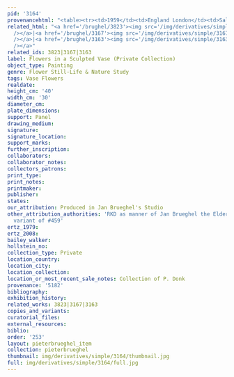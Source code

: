 ```yaml
---
pid: '3164'
provenancehtml: "<table><tr><td>1959</td><td>England London</td><td>Sale Koetser Gallery</td></tr></table>"
related_html: "<a href='/brughel/3823'><img src='/img/derivatives/simple/3823/thumbnail.jpg'
  /></a>|<a href='/brughel/3167'><img src='/img/derivatives/simple/3167/thumbnail.jpg'
  /></a>|<a href='/brughel/3163'><img src='/img/derivatives/simple/3163/thumbnail.jpg'
  /></a>"
related_ids: 3823|3167|3163
label: Flowers in a Sculpted Vase (Private Collection)
object_type: Painting
genre: Flower Still-Life & Nature Study
tags: Vase Flowers
realdate:
height_cm: '40'
width_cm: '30'
diameter_cm:
plate_dimensions:
support: Panel
drawing_medium:
signature:
signature_location:
support_marks:
further_inscription:
collaborators:
collaborator_notes:
collectors_patrons:
print_type:
print_notes:
printmaker:
publisher:
states:
our_attribution: Produced in Jan Brueghel's Studio
other_attribution_authorities: 'RKD as manner of Jan Brueghel the Elder, Ertz 2008-10,
  variant of #459'
ertz_1979:
ertz_2008:
bailey_walker:
hollstein_no:
collection_type: Private
location_country:
location_city:
location_collection:
location_or_most_recent_sale_notes: Collection of P. Donk
provenance: '5182'
bibliography:
exhibition_history:
related_works: 3823|3167|3163
copies_and_variants:
curatorial_files:
external_resources:
biblio:
order: '253'
layout: pieterbrueghel_item
collection: pieterbrueghel
thumbnail: img/derivatives/simple/3164/thumbnail.jpg
full: img/derivatives/simple/3164/full.jpg
---
```

